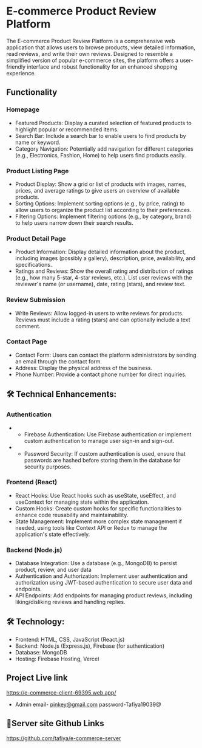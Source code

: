 
# E-commerce Product Review Platform

The E-commerce Product Review Platform is a comprehensive web application that allows users to browse products, view detailed information, read reviews, and write their own reviews. Designed to resemble a simplified version of popular e-commerce sites, the platform offers a user-friendly interface and robust functionality for an enhanced shopping experience.


## Functionality
 ### Homepage
- Featured Products: Display a curated selection of featured products to highlight popular or recommended items.
- Search Bar: Include a search bar to enable users to find products by name or keyword.
- Category Navigation: Potentially add navigation for different categories (e.g., Electronics, Fashion, Home) to help users find products easily.

### Product Listing Page
- Product Display: Show a grid or list of products with images, names, prices, and average ratings to give users an overview of available products.
- Sorting Options: Implement sorting options (e.g., by price, rating) to allow users to organize the product list according to their preferences.
- Filtering Options: Implement filtering options (e.g., by category, brand) to help users narrow down their search results.
  
### Product Detail Page
- Product Information: Display detailed information about the product, including images (possibly a gallery), description, price, availability, and specifications.
- Ratings and Reviews: Show the overall rating and distribution of ratings (e.g., how many 5-star, 4-star reviews, etc.). List user reviews with the reviewer's name (or username), date, rating (stars), and review text.
  
### Review Submission
- Write Reviews: Allow logged-in users to write reviews for products. Reviews must include a rating (stars) and can optionally include a text comment.

### Contact Page
- Contact Form: Users can contact the platform administrators by sending an email through the contact form.
- Address: Display the physical address of the business.
- Phone Number: Provide a contact phone number for direct inquiries.


## 🛠 Technical Enhancements:
### Authentication
- * Firebase Authentication: Use Firebase authentication or implement custom authentication to manage user sign-in and sign-out.
- * Password Security: If custom authentication is used, ensure that passwords are hashed before storing them in the database for security purposes.

### Frontend (React)
- React Hooks: Use React hooks such as useState, useEffect, and useContext for managing state within the application.
- Custom Hooks: Create custom hooks for specific functionalities to enhance code reusability and maintainability.
- State Management: Implement more complex state management if needed, using tools like Context API or Redux to manage the application's state effectively.

### Backend (Node.js)
- Database Integration: Use a database (e.g., MongoDB) to persist product, review, and user data
- Authentication and Authorization: Implement user authentication and authorization using JWT-based authentication to secure user data and endpoints.
- API Endpoints: Add endpoints for managing product reviews, including liking/disliking reviews and handling replies.

## 🛠 Technology:
* Frontend: HTML, CSS, JavaScript (React.js)
* Backend: Node.js (Express.js), Firebase (for authentication)
* Database: MongoDB 
* Hosting: Firebase Hosting, Vercel


## Project Live link
https://e-commerce-client-69395.web.app/
- Admin email- pinkey@gmail.com password-Tafiya19039@



## 🔗Server site Github Links
https://github.com/tafiya/e-commerce-server
